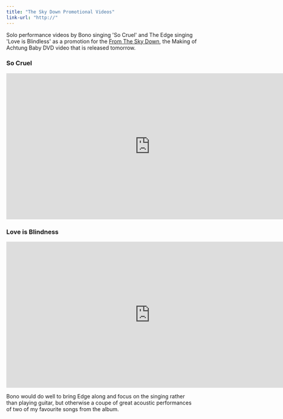 ```yaml
---
title: "The Sky Down Promotional Videos"
link-url: "http://"
---
```

<p>Solo performance videos by Bono singing 'So Cruel' and The Edge singing 'Love is Blindless' as a promotion for the <a href="http://www.amazon.ca/gp/product/B005SD25WA/ref=as_li_ss_tl?ie=UTF8&tag=farawsoclos0a-20&linkCode=as2&camp=15121&creative=390961&creativeASIN=B005SD25WA">From The Sky Down</a>, the Making of Achtung Baby DVD video that is released tomorrow.</p>
<h3>So Cruel</h3>
<p><iframe width="759" height="386" src="http://www.youtube.com/embed/MBq3CgBWlx8" frameborder="0" allowfullscreen></iframe></p>
<h3>Love is Blindness</h3>
<p><iframe width="759" height="386" src="http://www.youtube.com/embed/12d-5Azr6PI" frameborder="0" allowfullscreen></iframe></p>
<p>Bono would do well to bring Edge along and focus on the singing rather than playing guitar, but otherwise a coupe of great acoustic performances of two of my favourite songs from the album.</p>
